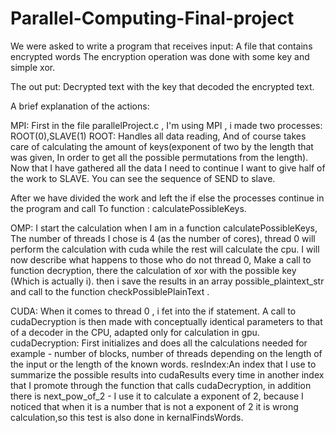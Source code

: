 # Parallel-Computing-Final-project
We were asked to write a program that receives input:
A file that contains encrypted words
The encryption operation was done with some key and simple xor.

The out put:
Decrypted text with the key that decoded the encrypted text.

A brief explanation of the actions:

MPI: 
First in the file parallelProject.c , I'm using MPI , i made two processes: ROOT(0),SLAVE(1)
ROOT: Handles all data reading, And of course takes care of calculating the amount of keys(exponent of two by the length that was given, In order to get all the possible permutations from the length).
Now that I have gathered all the data I need to continue I want to give half of the work to SLAVE.
You can see the sequence of SEND to slave.

After we have divided the work and left the if else the processes continue in the program and call
To function : calculatePossibleKeys.

OMP:
I start the calculation when I am in a function calculatePossibleKeys, 
The number of threads I chose is 4 (as the number of cores), thread 0 will perform the calculation with cuda while the rest will calculate the cpu.
I will now describe what happens to those who do not thread 0, Make a call to function decryption, there the calculation of xor with the possible key (Which is actually i).
then i save the results in an array possible_plaintext_str and call to the function checkPossiblePlainText .

CUDA:
When it comes to thread 0 , i fet into the if statement. 
A call to cudaDecryption is then made with conceptually identical parameters to that of a decoder in the CPU, adapted only for calculation in gpu.
cudaDecryption: First initializes and does all the calculations needed for example - number of blocks, number of threads depending on the length of the input or the length of the known words.
resIndex:An index that I use to summarize the possible results into cudaResults every time in another index that I promote through the function that calls cudaDecryption, in addition there is 
next_pow_of_2 - I use it to calculate a exponent of 2, because I noticed that when it is a number that is not a exponent of 2 it is wrong calculation,so this test is also done in kernalFindsWords.


